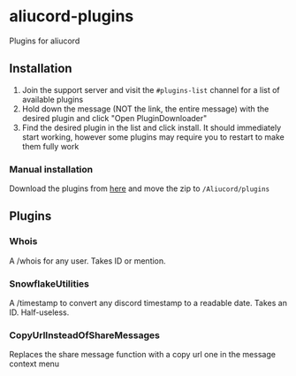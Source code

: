 # aliucord-plugins
Plugins for aliucord
## Installation
1. Join the support server and visit the `#plugins-list` channel for a list of available plugins
2. Hold down the message (NOT the link, the entire message) with the desired plugin and click "Open PluginDownloader"
3. Find the desired plugin in the list and click install. It should immediately start working, however some plugins may require you to restart to make them fully work

### Manual installation
Download the plugins from [here](https://github.com/autodistries/aliucord-plugins/tree/builds) and move the zip to `/Aliucord/plugins`

## Plugins

### Whois
A /whois for any user. Takes ID or mention.

### SnowflakeUtilities
A /timestamp to convert any discord timestamp to a readable date. Takes an ID. Half-useless.

### CopyUrlInsteadOfShareMessages
Replaces the share message function with a copy url one in the message context menu
